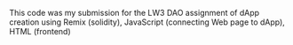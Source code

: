 This code was my submission for the LW3 DAO assignment of dApp creation using Remix (solidity), JavaScript (connecting Web page to dApp), HTML (frontend) 
